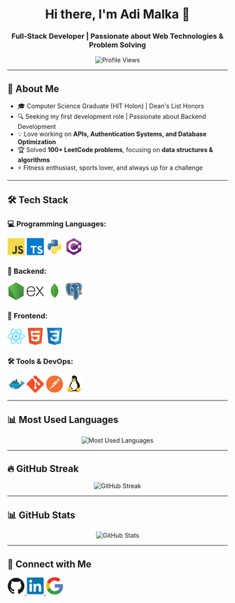 <h1 align="center">Hi there, I'm Adi Malka 👋</h1>
<h3 align="center">Full-Stack Developer | Passionate about Web Technologies & Problem Solving</h3>

<p align="center">
  <img src="https://komarev.com/ghpvc/?username=adimalka14&label=Profile%20Views&color=blue&style=flat" alt="Profile Views" />
</p>

---

## 🚀 About Me
- 🎓 Computer Science Graduate (HIT Holon) | Dean's List Honors  
- 🔍 Seeking my first development role | Passionate about Backend Development  
- 💡 Love working on **APIs, Authentication Systems, and Database Optimization**  
- 🏆 Solved **100+ LeetCode problems**, focusing on **data structures & algorithms**  
- ⚡ Fitness enthusiast, sports lover, and always up for a challenge  

---

## 🛠️ Tech Stack

### 💻 Programming Languages:
<p align="left">
  <img src="https://raw.githubusercontent.com/devicons/devicon/master/icons/javascript/javascript-original.svg" alt="JavaScript" width="40" height="40"/> 
  <img src="https://raw.githubusercontent.com/devicons/devicon/master/icons/typescript/typescript-original.svg" alt="TypeScript" width="40" height="40"/> 
  <img src="https://raw.githubusercontent.com/devicons/devicon/master/icons/python/python-original.svg" alt="Python" width="40" height="40"/>
  <img src="https://raw.githubusercontent.com/devicons/devicon/master/icons/csharp/csharp-original.svg" alt="C#" width="40" height="40"/>
</p>

### 🔹 Backend:
<p align="left">
  <img src="https://raw.githubusercontent.com/devicons/devicon/master/icons/nodejs/nodejs-original.svg" alt="Node.js" width="40" height="40"/> 
  <img src="https://raw.githubusercontent.com/devicons/devicon/master/icons/express/express-original.svg" alt="Express.js" width="40" height="40"/> 
  <img src="https://raw.githubusercontent.com/devicons/devicon/master/icons/mongodb/mongodb-original.svg" alt="MongoDB" width="40" height="40"/>
  <img src="https://raw.githubusercontent.com/devicons/devicon/master/icons/postgresql/postgresql-original.svg" alt="PostgreSQL" width="40" height="40"/> 
</p>

### 🎨 Frontend:
<p align="left">
  <img src="https://raw.githubusercontent.com/devicons/devicon/master/icons/react/react-original.svg" alt="React" width="40" height="40"/>
  <img src="https://raw.githubusercontent.com/devicons/devicon/master/icons/html5/html5-original.svg" alt="HTML5" width="40" height="40"/> 
  <img src="https://raw.githubusercontent.com/devicons/devicon/master/icons/css3/css3-original.svg" alt="CSS3" width="40" height="40"/> 
</p>

### 🛠 Tools & DevOps:
<p align="left">
  <img src="https://raw.githubusercontent.com/devicons/devicon/master/icons/docker/docker-original.svg" alt="Docker" width="40" height="40"/>
  <img src="https://raw.githubusercontent.com/devicons/devicon/master/icons/git/git-original.svg" alt="Git" width="40" height="40"/>
  <img src="https://raw.githubusercontent.com/devicons/devicon/master/icons/postman/postman-original.svg" alt="Postman" width="40" height="40"/> 
  <img src="https://raw.githubusercontent.com/devicons/devicon/master/icons/linux/linux-original.svg" alt="Linux" width="40" height="40"/>
</p>

---
## 📊 Most Used Languages
<p align="center">
  <img src="https://github-readme-stats.vercel.app/api/top-langs/?username=adimalka14&layout=compact&langs_count=6&theme=tokyonight&hide=jupyter%20notebook" alt="Most Used Languages" />
</p>

---

## 🔥 GitHub Streak
<p align="center">
  <img src="https://github-readme-streak-stats.herokuapp.com/?user=adimalka14&theme=tokyonight" alt="GitHub Streak" />
</p>

---

## 📊 GitHub Stats
<p align="center">
  <img src="https://github-readme-stats.vercel.app/api?username=adimalka14&show_icons=true&theme=tokyonight" alt="GitHub Stats" />
</p>

---

## 📌 Connect with Me
<p align="left">
  <a href="https://github.com/adimalka14" target="_blank">
    <img src="https://raw.githubusercontent.com/devicons/devicon/master/icons/github/github-original.svg" alt="GitHub" width="40" height="40"/>
  </a>
  <a href="https://linkedin.com/in/adimalka14" target="_blank">
    <img src="https://raw.githubusercontent.com/devicons/devicon/master/icons/linkedin/linkedin-original.svg" alt="LinkedIn" width="40" height="40"/>
  </a>
  <a href="mailto:adimalka14@gmail.com">
    <img src="https://raw.githubusercontent.com/devicons/devicon/master/icons/google/google-original.svg" alt="Email" width="40" height="40"/>
  </a>
</p>


<!--
**adimalka14/adimalka14** is a ✨ _special_ ✨ repository because its `README.md` (this file) appears on your GitHub profile.

Here are some ideas to get you started:

- 🔭 I’m currently working on ...
- 🌱 I’m currently learning ...
- 👯 I’m looking to collaborate on ...
- 🤔 I’m looking for help with ...
- 💬 Ask me about ...
- 📫 How to reach me: ...
- 😄 Pronouns: ...
- ⚡ Fun fact: ...
-->

